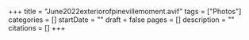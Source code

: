 +++
title = "June2022exteriorofpinevillemoment.avif"
tags = ["Photos"]
categories = []
startDate = ""
draft = false
pages = []
description = ""
citations = []
+++
